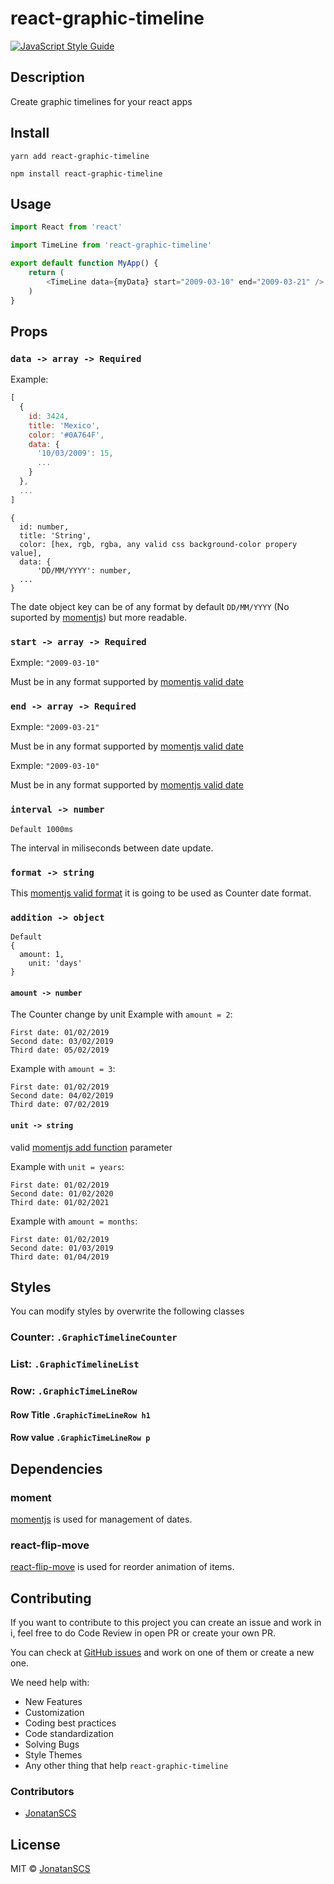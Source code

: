 # react-graphic-timeline


[![JavaScript Style Guide](https://img.shields.io/badge/code_style-standard-brightgreen.svg)](https://standardjs.com)

## Description
Create graphic timelines for your react apps

## Install
`yarn add react-graphic-timeline`

`npm install react-graphic-timeline`

## Usage

```javascript
import React from 'react'

import TimeLine from 'react-graphic-timeline'

export default function MyApp() {
    return (
        <TimeLine data={myData} start="2009-03-10" end="2009-03-21" />
    )
}
```

## Props
### `data -> array -> Required` 

Example:

```javascript
[
  {
    id: 3424,
    title: 'Mexico',
    color: '#0A764F',
    data: {
      '10/03/2009': 15,
      ...
    }
  },
  ...
]
```
```
{
  id: number,
  title: 'String',
  color: [hex, rgb, rgba, any valid css background-color propery value],
  data: {
      'DD/MM/YYYY': number,
  ...
}
```
The date object key can be of any format by default `DD/MM/YYYY` (No suported by [momentjs](https://momentjs.com/)) but more readable.

### `start -> array -> Required` 

Exmple:
`"2009-03-10"`

Must be in any format supported by [momentjs valid date](https://momentjs.com/docs/#/parsing/string/)

### `end -> array -> Required` 

Exmple:
`"2009-03-21"`

Must be in any format supported by [momentjs valid date](https://momentjs.com/docs/#/parsing/string/)

Exmple: `"2009-03-10"`

Must be in any format supported by [momentjs valid date](https://momentjs.com/docs/#/parsing/string/)

### `interval -> number`

`Default 1000ms`

The interval in miliseconds between date update. 

### `format -> string`

This [momentjs valid format](https://momentjs.com/docs/#/parsing/string-format/) it is going to be used as Counter date format.

### `addition -> object`
```
Default 
{
  amount: 1,
    unit: 'days'
}
```

#### `amount -> number`
The Counter change by unit
Example with `amount = 2`:
```
First date: 01/02/2019
Second date: 03/02/2019
Third date: 05/02/2019
```

Example with `amount = 3`:
```
First date: 01/02/2019
Second date: 04/02/2019
Third date: 07/02/2019
```

#### `unit -> string`
valid [momentjs add function](https://momentjs.com/docs/#/manipulating/add/) parameter

Example with `unit = years`:
```
First date: 01/02/2019
Second date: 01/02/2020
Third date: 01/02/2021
```

Example with `amount = months`:
```
First date: 01/02/2019
Second date: 01/03/2019
Third date: 01/04/2019
```

## Styles

You can modify styles by overwrite the following classes

### Counter: `.GraphicTimelineCounter`
### List: `.GraphicTimelineList`
### Row: `.GraphicTimeLineRow`
#### Row Title `.GraphicTimeLineRow h1`
#### Row value `.GraphicTimeLineRow p`


## Dependencies

### moment

[momentjs](https://momentjs.com/) is used for management of dates.


### react-flip-move
[react-flip-move](https://github.com/joshwcomeau/react-flip-move) is used for reorder animation of items.



## Contributing
If you want to contribute to this project you can create an issue and work in i, feel free to do Code Review in open PR or
create your own PR.

You can check at [GitHub issues](https://github.com/JonatanSCS/react-graphic-timeline/issues) and work on one of them or create a new one.

We need help with:
* New Features
* Customization
* Coding best practices
* Code standardization
* Solving Bugs
* Style Themes
* Any other thing that help `react-graphic-timeline`


### Contributors
* [JonatanSCS](https://github.com/JonatanSCS)


## License

MIT © [JonatanSCS](https://github.com/JonatanSCS)
